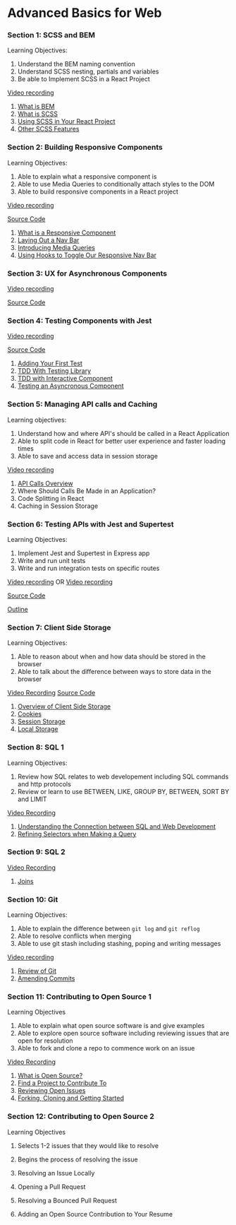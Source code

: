 # Advanced Basics for Web

### Section 1: SCSS and BEM

Learning Objectives: 

1. Understand the BEM naming convention
2. Understand SCSS nesting, partials and variables
3. Be able to Implement SCSS in a React Project 

[Video recording](https://us06web.zoom.us/rec/share/rNUjdMBTVDzfy4nXCCPinBSRLUET4DI_6do1vSCszQ1a5GxLo1hTf73pocGNuRNB.qR5h4dfwGSXmvK1X)

1. [What is BEM](https://github.com/werner33/AdvancedBasicsForWeb/blob/main/UsingBEM.md)
2. [What is SCSS](https://github.com/werner33/AdvancedBasicsForWeb/blob/main/SCSS.md) 
3. [Using SCSS in Your React Project](https://github.com/werner33/AdvancedBasicsForWeb/blob/main/SCSSInYourProject.md)
4. [Other SCSS Features](https://github.com/werner33/AdvancedBasicsForWeb/blob/main/SCSSFeatures.md)


### Section 2: Building Responsive Components

Learning Objectives:

1. Able to explain what a responsive component is
2. Able to use Media Queries to conditionally attach styles to the DOM
3. Able to build responsive components in a React project

[Video recording](https://us06web.zoom.us/rec/share/XOdkPa1YWKnTllJ0GNMlYh4Mz9C90v0WMcjbkXuzl8x1YgSmsOFIBzUB7IE8ngLQ.s743OcrH7F9vsPdH)

[Source Code](https://github.com/werner33/react-responsive-navbar)

1. [What is a Responsive Component](https://github.com/werner33/AdvancedBasicsForWeb/blob/main/BuildingResponsiveComponents.md)
2. [Laying Out a Nav Bar](https://github.com/werner33/AdvancedBasicsForWeb/blob/main/LayOutNavBar.md)
3. [Introducing Media Queries]()
4. [Using Hooks to Toggle Our Responsive Nav Bar]()

### Section 3: UX for Asynchronous Components

[Video recording](https://us06web.zoom.us/rec/share/YKboI4HnNvvUJJ71qfw3AE8E_1oXbyd5XzvTcuAHGyIdubfxftUQRDNN6c7Rn-GU.MpXjApcQuwhGbPg1)

[Source Code](https://github.com/werner33/button-loader)

### Section 4: Testing Components with Jest

[Video recording](https://us06web.zoom.us/rec/share/OO03gD39Z1UdGvPmry08BlYbsGTduUjTvYx4kOY42JZdYsb3WKDdyyecpNPLijFa.mecKR7_UJo3K_qnK)

[Source Code](https://github.com/werner33/testing_components_with_jest)

1. [Adding Your First Test](https://github.com/werner33/AdvancedBasicsForWeb/blob/main/TestingFEComponents.md)
2. [TDD With Testing Library](https://github.com/werner33/AdvancedBasicsForWeb/blob/main/TDDWithTestingLibrary.md)
3. [TDD with Interactive Component](https://github.com/werner33/AdvancedBasicsForWeb/blob/main/TDDWithInteractiveComponent.md)
4. [Testing an Asyncronous Component](https://github.com/werner33/AdvancedBasicsForWeb/blob/main/TestingAnAsyncrounousComponent.md)

### Section 5: Managing API calls and Caching

Learning objectives: 

1. Understand how and where API's should be called in a React Application
2. Able to split code in React for better user experience and faster loading times
3. Able to save and access data in session storage

[Video recording](https://us06web.zoom.us/rec/share/i139O6kgdlQVmKy_U-HZmjES4Os2fXc7y1qqm1NrJcT7gf0kYlWvN-b0OfMnZ_On.510fvVrueHcg7S3J)

1. [API Calls Overview](https://github.com/werner33/AdvancedBasicsForWeb/blob/main/API_Management.md)
2. Where Should Calls Be Made in an Application? 
3. Code Splitting in React
4. Caching in Session Storage

### Section 6: Testing APIs with Jest and Supertest

Learning Objectives: 

1. Implement Jest and Supertest in Express app 
2. Write and run unit tests
3. Write and run integration tests on specific routes

[Video recording](https://us06web.zoom.us/rec/share/ZpEzyy8cN0iFowpvbtWWoPZQehwFdI-ySxgWoV81xQUlAnyBtBMWuGoJ7MtXWk8V.BPNdCc-Q7sj7lLcp)
OR 
[Video recording](https://us06web.zoom.us/rec/play/TOcmrzeqI1ZjOUTRbEs7HiZ08-nij_KjqWrpji4UKXWlrfkHOZn-dMyaDP87G298gKmc_TX5yTTuuwCQ.LAL-8gwgVlrobDVN?startTime=1643643373000)

[Source Code](https://github.com/werner33/unit-testing-be)

[Outline](https://github.com/werner33/AdvancedBasicsForWeb/blob/main/SuperTest.md)

### Section 7: Client Side Storage

Learning Objectives: 

1. Able to reason about when and how data should be stored in the browser
2. Able to talk about the difference between ways to store data in the browser

[Video Recording](https://us06web.zoom.us/rec/share/gHDtJXabuim1J3-1BpguS8fV9w0FEt_cc8rC9nLwpGbb8Qt7z6azuytaDXt699RL.VtUdMW-eVz7ha7tf)
[Source Code]()

1. [Overview of Client Side Storage](https://github.com/werner33/AdvancedBasicsForWeb/new/main)
2. [Cookies]()
3. [Session Storage]()
4. [Local Storage]()

### Section 8: SQL 1

Learning Objectives:

1. Review how SQL relates to web developement including SQL commands and http protocols
2. Review or learn to use BETWEEN, LIKE, GROUP BY, BETWEEN, SORT BY and LIMIT

[Video Recording](https://us06web.zoom.us/rec/share/FLWyETb6OCNRM7k25wOTTj7WW1gZDP1jxEgr7AfodzXJssvIqa-zo88jizNFSYCb.tJ1PWknVaagh7tou?startTime=1645457925000)

1. [Understanding the Connection between SQL and Web Development](https://github.com/werner33/AdvancedBasicsForWeb/blob/main/SQL1.md)
2. [Refining Selectors when Making a Query](https://github.com/werner33/AdvancedBasicsForWeb/blob/main/RefiningSQLQueries.md)

### Section 9: SQL 2

[Video Recording](https://us06web.zoom.us/rec/share/BoB8IpCa5Uoa7jzI_Knd19fvypL81L4SkuV6O92oUGMNN_ylMaeJPK4DIFxcTGGB.l9cel_oP2W5xv_Pz)

1. [Joins](https://github.com/werner33/AdvancedBasicsForWeb/blob/main/SQL2.md)

### Section 10: Git 

Learning Objectives:

1. Able to explain the difference between `git log` and `git reflog`
2. Able to resolve conflicts when merging
3. Able to use git stash including stashing, poping and writing messages

[Video recording](https://us06web.zoom.us/rec/share/egfytomWNFusx5OuK3XA_z3EzJG8umH8Rkaah-DlpC-O96_qFA6Z0qsIj9-IsLDH.U5U8fswTfEz57Ugm)

1. [Review of Git](https://github.com/werner33/AdvancedBasicsForWeb/blob/main/Git.md)
2. [Amending Commits](https://github.com/werner33/AdvancedBasicsForWeb/blob/main/Git2.md)


 
### Section 11: Contributing to Open Source 1

Learning Objectives

1. Able to explain what open source software is and give examples
2. Able to explore open source software including reviewing issues that are open for resolution
3. Able to fork and clone a repo to commence work on an issue

[Video Recording](https://us06web.zoom.us/rec/share/qlWbQFFTKtwkqgINa4GvKUYUFt7dxpiqaWBGhD6IMFeEUT9-ncKTjQE3EUN1orhM.1K2r56Ps6b9Ly-Rs)

1. [What is Open Source?]()
2. [Find a Project to Contribute To]()
3. [Reviewing Open Issues]()
4. [Forking, Cloning and Getting Started]()


### Section 12: Contributing to Open Source 2

Learning Objectives

1. Selects 1-2 issues that they would like to resolve
2. Begins the process of resolving the issue

1. Resolving an Issue Locally
2. Opening a Pull Request
3. Resolving a Bounced Pull Request
4. Adding an Open Source Contribution to Your Resume


